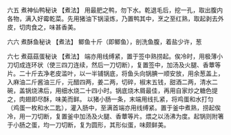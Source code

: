 六五 煮神仙鸭秘诀
【煮法】
用最肥之鸭，勿下水。乾退毛后，挖一孔，取出腹内各物，满入好霉乾菜。先用猪油下锅滚炼，乃置鸭其中，烹之至红熟，取起剥去外皮，切肉食之，味甚香美。

六六 煮酥鱼秘诀
【煮法】
鲫鱼十斤（即鲫鱼），剖洗鱼腹，着盐少许，葱

六七 煮菇菇蛋秘诀
【煮法】
端亦用线缚紧，置于签中熟捞起。俟冷时，用极薄小刀切成连环状（使三四刀连续，然后一刀切断），复置签中，加汤及火腿、香蕈等片。二十斤去净老皮滥叶，以一半铺锅底，将鱼头向锅腆一顺安放，用余葱盖上，入麻油二斤酱油三斤，元醋四两，姜二两，切碎，椒末五钱，甜酒二两，清水二碗，盖锅烧沸后，用细水烧二十四小时。锅底烧木屑最佳，再用自家炒之糖色提之，肉翅即尽酥，味美而鲜。
以猪小肠一条，末端用线扎紧，将鸡蛋和水打匀（鸡蛋一枚和水二匙），灌入肠中，至满首端亦用线缚紧。置于釜中煮熟，捞起俟冷，用一刀切断，复置釜中加汤及火腿、香蕈等片。煨之以汤沸为度。起锅则附箸于小肠之蛋，均一刀切断，复为圆形，其形似蛋，味颇鲜美。